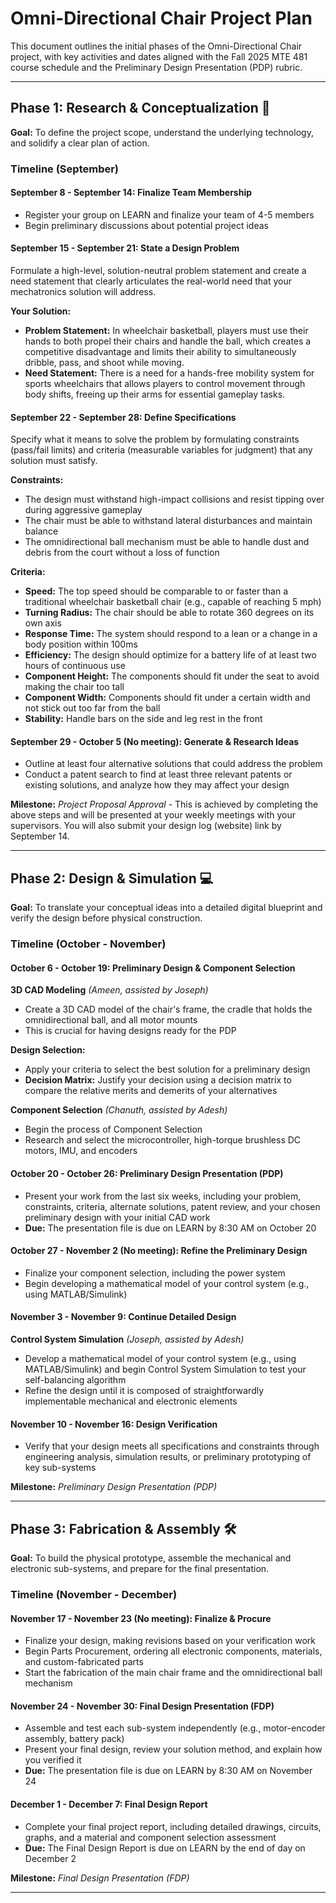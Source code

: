 # Omni-Directional Chair Project Plan

This document outlines the initial phases of the Omni-Directional Chair project, with key activities and dates aligned with the Fall 2025 MTE 481 course schedule and the Preliminary Design Presentation (PDP) rubric.

---

## Phase 1: Research & Conceptualization 🧐

**Goal:** To define the project scope, understand the underlying technology, and solidify a clear plan of action.

### Timeline (September)

#### September 8 - September 14: Finalize Team Membership

- Register your group on LEARN and finalize your team of 4-5 members
- Begin preliminary discussions about potential project ideas

#### September 15 - September 21: State a Design Problem

Formulate a high-level, solution-neutral problem statement and create a need statement that clearly articulates the real-world need that your mechatronics solution will address.

**Your Solution:**

- **Problem Statement:** In wheelchair basketball, players must use their hands to both propel their chairs and handle the ball, which creates a competitive disadvantage and limits their ability to simultaneously dribble, pass, and shoot while moving.
- **Need Statement:** There is a need for a hands-free mobility system for sports wheelchairs that allows players to control movement through body shifts, freeing up their arms for essential gameplay tasks.

#### September 22 - September 28: Define Specifications

Specify what it means to solve the problem by formulating constraints (pass/fail limits) and criteria (measurable variables for judgment) that any solution must satisfy.

**Constraints:**

- The design must withstand high-impact collisions and resist tipping over during aggressive gameplay
- The chair must be able to withstand lateral disturbances and maintain balance
- The omnidirectional ball mechanism must be able to handle dust and debris from the court without a loss of function

**Criteria:**

- **Speed:** The top speed should be comparable to or faster than a traditional wheelchair basketball chair (e.g., capable of reaching 5 mph)
- **Turning Radius:** The chair should be able to rotate 360 degrees on its own axis
- **Response Time:** The system should respond to a lean or a change in a body position within 100ms
- **Efficiency:** The design should optimize for a battery life of at least two hours of continuous use
- **Component Height:** The components should fit under the seat to avoid making the chair too tall
- **Component Width:** Components should fit under a certain width and not stick out too far from the ball
- **Stability:** Handle bars on the side and leg rest in the front

#### September 29 - October 5 (No meeting): Generate & Research Ideas

- Outline at least four alternative solutions that could address the problem
- Conduct a patent search to find at least three relevant patents or existing solutions, and analyze how they may affect your design

**Milestone:** _Project Proposal Approval_ - This is achieved by completing the above steps and will be presented at your weekly meetings with your supervisors. You will also submit your design log (website) link by September 14.

---

## Phase 2: Design & Simulation 💻

**Goal:** To translate your conceptual ideas into a detailed digital blueprint and verify the design before physical construction.

### Timeline (October - November)

#### October 6 - October 19: Preliminary Design & Component Selection

**3D CAD Modeling** _(Ameen, assisted by Joseph)_

- Create a 3D CAD model of the chair's frame, the cradle that holds the omnidirectional ball, and all motor mounts
- This is crucial for having designs ready for the PDP

**Design Selection:**

- Apply your criteria to select the best solution for a preliminary design
- **Decision Matrix:** Justify your decision using a decision matrix to compare the relative merits and demerits of your alternatives

**Component Selection** _(Chanuth, assisted by Adesh)_

- Begin the process of Component Selection
- Research and select the microcontroller, high-torque brushless DC motors, IMU, and encoders

#### October 20 - October 26: Preliminary Design Presentation (PDP)

- Present your work from the last six weeks, including your problem, constraints, criteria, alternate solutions, patent review, and your chosen preliminary design with your initial CAD work
- **Due:** The presentation file is due on LEARN by 8:30 AM on October 20

#### October 27 - November 2 (No meeting): Refine the Preliminary Design

- Finalize your component selection, including the power system
- Begin developing a mathematical model of your control system (e.g., using MATLAB/Simulink)

#### November 3 - November 9: Continue Detailed Design

**Control System Simulation** _(Joseph, assisted by Adesh)_

- Develop a mathematical model of your control system (e.g., using MATLAB/Simulink) and begin Control System Simulation to test your self-balancing algorithm
- Refine the design until it is composed of straightforwardly implementable mechanical and electronic elements

#### November 10 - November 16: Design Verification

- Verify that your design meets all specifications and constraints through engineering analysis, simulation results, or preliminary prototyping of key sub-systems

**Milestone:** _Preliminary Design Presentation (PDP)_

---

## Phase 3: Fabrication & Assembly 🛠️

**Goal:** To build the physical prototype, assemble the mechanical and electronic sub-systems, and prepare for the final presentation.

### Timeline (November - December)

#### November 17 - November 23 (No meeting): Finalize & Procure

- Finalize your design, making revisions based on your verification work
- Begin Parts Procurement, ordering all electronic components, materials, and custom-fabricated parts
- Start the fabrication of the main chair frame and the omnidirectional ball mechanism

#### November 24 - November 30: Final Design Presentation (FDP)

- Assemble and test each sub-system independently (e.g., motor-encoder assembly, battery pack)
- Present your final design, review your solution method, and explain how you verified it
- **Due:** The presentation file is due on LEARN by 8:30 AM on November 24

#### December 1 - December 7: Final Design Report

- Complete your final project report, including detailed drawings, circuits, graphs, and a material and component selection assessment
- **Due:** The Final Design Report is due on LEARN by the end of day on December 2

**Milestone:** _Final Design Presentation (FDP)_

---

